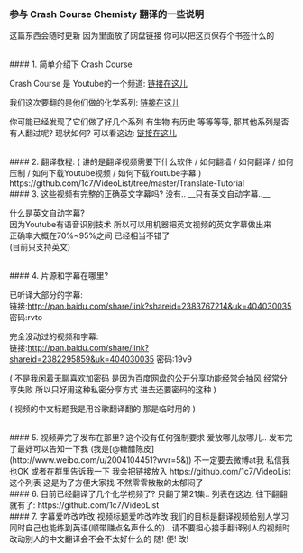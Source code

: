 ### 参与 Crash Course Chemisty 翻译的一些说明
这篇东西会随时更新 因为里面放了网盘链接 你可以把这页保存个书签什么的  


<br>
#### 1. 简单介绍下 Crash Course

Crash Course 是 Youtube的一个频道: [链接在这儿](http://www.youtube.com/user/crashcourse)  

我们这次要翻的是他们做的化学系列: [链接在这儿](http://www.youtube.com/playlist?list=PL8dPuuaLjXtPHzzYuWy6fYEaX9mQQ8oGr)  

你可能已经发现了它们做了好几个系列 有生物 有历史 等等等等, 那其他系列是否有人翻过呢? 现状如何? 可以看这边: [链接在这儿](https://github.com/1c7/VideoList/tree/master/Introduction-Crash-Course) 


<br>
#### 2. 翻译教程:
( 讲的是翻译视频需要下什么软件 / 如何翻墙 / 如何翻译 / 如何压制  / 如何下载Youtube视频 / 如何下载Youtube字幕 )
https://github.com/1c7/VideoList/tree/master/Translate-Tutorial



<br>
#### 3. 这些视频有完整的正确英文字幕吗?
没有.. __只有英文自动字幕..__   

什么是英文自动字幕?   
因为Youtube有语音识别技术  所以可以用机器把英文视频的英文字幕做出来   
正确率大概在70%~95%之间 已经相当不错了   
(目前只支持英文)  



<br>
#### 4. 片源和字幕在哪里?

已听译大部分的字幕:  
链接:http://pan.baidu.com/share/link?shareid=2383767214&uk=404030035 密码:rvto  


完全没动过的视频和字幕:  
链接:http://pan.baidu.com/share/link?shareid=2382295859&uk=404030035 密码:19v9



( 不是我闲着无聊喜欢加密码 是因为百度网盘的公开分享功能经常会抽风 经常分享失败 所以只好用这种私密分享方式 进去还要密码的这种 )

( 视频的中文标题我是用谷歌翻译翻的 那是临时用的 )



<br>
#### 5. 视频弄完了发布在那里?
这个没有任何强制要求 爱放哪儿放哪儿..  
发布完了最好可以告知一下我 (我是[@糖醋陈皮](http://www.weibo.com/u/2004104451?wvr=5&)) 不一定要去微博at我  私信我也OK  或者在群里告诉我一下    
我会把链接放入 https://github.com/1c7/VideoList 这个列表   
这是为了方便大家找  不然零零散散的太郁闷了   




<br>
#### 6. 目前已经翻译了几个化学视频了?
只翻了第21集..  列表在这边, 往下翻翻就有了:  
https://github.com/1c7/VideoList  





<br>
#### 7. 字幕爱咋改咋改 视频标题爱咋改咋改
我们的目标是翻译视频给别人学习 同时自己也能练到英语(顺带赚点名声什么的)..  
请不要担心接手翻译别人的视频时改动别人的中文翻译会不会不太好什么的  
随! 便! 改!  


